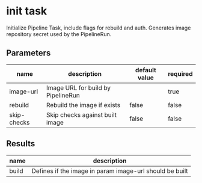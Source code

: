 # init task

Initialize Pipeline Task, include flags for rebuild and auth. Generates image repository secret used by the PipelineRun.

## Parameters
|name|description|default value|required|
|---|---|---|---|
|image-url|Image URL for build by PipelineRun||true|
|rebuild|Rebuild the image if exists|false|false|
|skip-checks|Skip checks against built image|false|false|

## Results
|name|description|
|---|---|
|build|Defines if the image in param image-url should be built|
